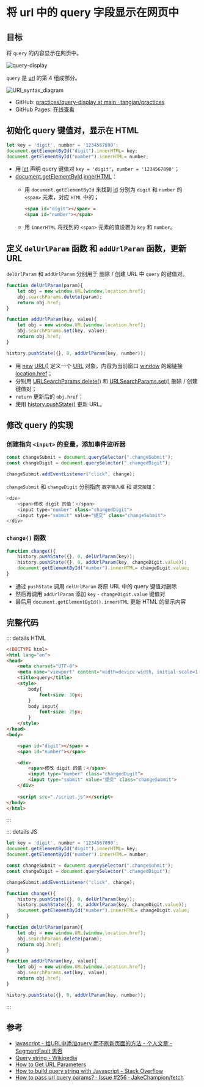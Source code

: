 # 将 url 中的 query 字段显示在网页中

## 目标

将 `query` 的内容显示在网页中。

![query-display](https://cdn.tangjiayan.com/notes/common/query-display.png)

`query` 是 [url](https://en.wikipedia.org/wiki/URL#Syntax) 的第 4 组成部分。

![URI_syntax_diagram](https://upload.wikimedia.org/wikipedia/commons/thumb/d/d6/URI_syntax_diagram.svg/1602px-URI_syntax_diagram.svg.png)

- GitHub: [practices/query-display at main · tangjan/practices](https://github.com/tangjan/practices/tree/main/query-display)
- GitHub Pages: [在线查看](https://notes.tangjiayan.cn/practices/query-display/)

## 初始化 query 键值对，显示在 HTML

```js
let key = 'digit', number = '1234567890';
document.getElementById("digit").innerHTML= key;
document.getElementById("number").innerHTML= number;
```

- 用 [let](https://developer.mozilla.org/zh-CN/docs/Web/JavaScript/Reference/Statements/let) 声明 query 键值对 `key = 'digit'`，`number = '1234567890'`；
- [document.getElementById](https://developer.mozilla.org/zh-CN/docs/Web/API/Document/getElementById).[innerHTML](https://developer.mozilla.org/zh-CN/docs/Web/API/Element/innerHTML)：
  - 用 `document.getElementById` 来找到 [id](https://developer.mozilla.org/zh-CN/docs/Web/HTML/Global_attributes/id) 分别为 `digit` 和 `number` 的 `<span>` 元素，对应 `HTML` 中的；

    ```HTML
    <span id="digit"></span> =
    <span id="number"></span>
    ```

  - 用 `innerHTML` 将找到的 `<span>` 元素的值设置为 `key` 和 `number`。

## 定义 `delUrlParam` 函数 和 `addUrlParam` 函数，更新 URL

`delUrlParam` 和 `addUrlParam` 分别用于 删除 / 创建 URL 中 `query` 的键值对。

```js
function delUrlParam(param){
    let obj = new window.URL(window.location.href);
    obj.searchParams.delete(param);
    return obj.href;
}

function addUrlParam(key, value){
    let obj = new window.URL(window.location.href);
    obj.searchParams.set(key, value);
    return obj.href;
}

history.pushState({}, 0, addUrlParam(key, number));
```

- 用 [new](https://developer.mozilla.org/zh-CN/docs/Web/JavaScript/Reference/Operators/new) [URL()](https://developer.mozilla.org/zh-CN/docs/Web/API/URL/URL) 定义一个 [URL](https://developer.mozilla.org/zh-CN/docs/Web/API/URL) 对象，内容为当前窗口 [window](https://developer.mozilla.org/zh-CN/docs/Web/API/Window) 的超链接 [location.href](https://developer.mozilla.org/zh-CN/docs/Web/API/Location/href)；
- 分别用 [URLSearchParams.delete()](https://developer.mozilla.org/zh-CN/docs/Web/API/URLSearchParams/delete) 和 [URLSearchParams.set()](https://developer.mozilla.org/zh-CN/docs/Web/API/URLSearchParams/set) 删除 / 创建 键值对；
- `return` 更新后的 `obj.href`；
- 使用 [history.pushState()](https://developer.mozilla.org/zh-CN/docs/Web/API/History/pushState) 更新 URL。

## 修改 query 的实现

### 创建指向 `<input>` 的变量，添加事件监听器

```js
const changeSubmit = document.querySelector(".changeSubmit");
const changeDigit = document.querySelector(".changedDigit");

changeSubmit.addEventListener("click", change);
```

`changeSubmit` 和 `changeDigit` 分别指向 `数字输入框` 和 `提交按钮`：

```js
<div>
    <span>修改 digit 的值：</span>
    <input type="number" class="changedDigit">
    <input type="submit" value="提交" class="changeSubmit">
</div>
```

### `change()` 函数

```js
function change(){
    history.pushState({}, 0, delUrlParam(key)); 
    history.pushState({}, 0, addUrlParam(key, changeDigit.value));
    document.getElementById("number").innerHTML= changeDigit.value;
}
```

- 通过 `pushState` 调用 `delUrlParam` 将原 URL 中的 query 键值对删除
- 然后再调用 `addUrlParam` 添加 `key` - `changeDigit.value` 键值对
- 最后用 `document.getElementById().innerHTML` 更新 HTML 的显示内容

## 完整代码

::: details HTML

``` html
<!DOCTYPE html>
<html lang="en">
<head>
    <meta charset="UTF-8">
    <meta name="viewport" content="width=device-width, initial-scale=1.0">
    <title>query</title>
    <style>
        body{
            font-size: 30px;
        }
        body input{
            font-size: 25px;
        }
    </style>
</head>
<body>

    <span id="digit"></span> =
    <span id="number"></span>

    <div>
        <span>修改 digit 的值：</span>
        <input type="number" class="changedDigit">
        <input type="submit" value="提交" class="changeSubmit">
    </div>
    
    <script src="./script.js"></script>
</body>
</html>
```

:::

::: details JS

```js
let key = 'digit', number = '1234567890';
document.getElementById("digit").innerHTML= key;
document.getElementById("number").innerHTML= number;

const changeSubmit = document.querySelector(".changeSubmit");
const changeDigit = document.querySelector(".changedDigit");

changeSubmit.addEventListener("click", change);

function change(){
    history.pushState({}, 0, delUrlParam(key)); 
    history.pushState({}, 0, addUrlParam(key, changeDigit.value));
    document.getElementById("number").innerHTML= changeDigit.value;
}

function delUrlParam(param){
    let obj = new window.URL(window.location.href);
    obj.searchParams.delete(param);
    return obj.href;
}

function addUrlParam(key, value){
    let obj = new window.URL(window.location.href);
    obj.searchParams.set(key, value);
    return obj.href;
}

history.pushState({}, 0, addUrlParam(key, number));
```

:::

## 参考

- [javascript - 给URL中添加query 而不刷新页面的方法 - 个人文章 - SegmentFault 思否](https://segmentfault.com/a/1190000040209380)
- [Query string - Wikipedia](https://en.wikipedia.org/wiki/Query_string)
- [How to Get URL Parameters](https://www.w3docs.com/snippets/javascript/how-to-get-url-parameters.html)
- [How to build query string with Javascript - Stack Overflow](https://stackoverflow.com/questions/316781/how-to-build-query-string-with-javascript)
- [How to pass url query params? · Issue #256 · JakeChampion/fetch](https://github.com/JakeChampion/fetch/issues/256)
